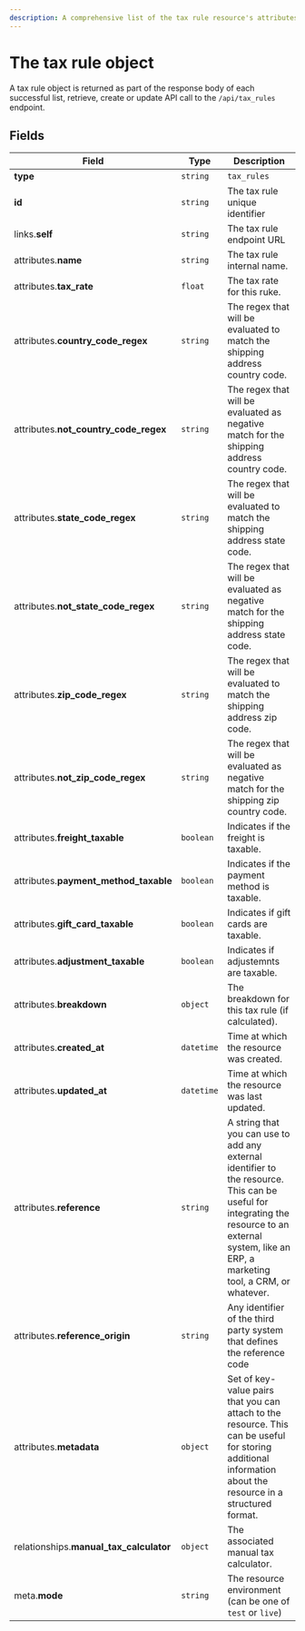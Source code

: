 ```yaml
---
description: A comprehensive list of the tax rule resource's attributes and relationships.
---
```


# The tax rule object

A tax rule object is returned as part of the response body of each successful list, retrieve, create or update API call to the `/api/tax_rules` endpoint.

## Fields

| Field          | Type     | Description                                  |
| -------------- | -------- | -------------------------------------------- |
| **type**       | `string` | `tax_rules`                        |
| **id**         | `string` | The tax rule unique identifier  |
| links.**self** | `string` | The tax rule endpoint URL       |
| attributes.**name** | `string` | The tax rule internal name. |
| attributes.**tax_rate** | `float` | The tax rate for this ruke. |
| attributes.**country_code_regex** | `string` | The regex that will be evaluated to match the shipping address country code. |
| attributes.**not_country_code_regex** | `string` | The regex that will be evaluated as negative match for the shipping address country code. |
| attributes.**state_code_regex** | `string` | The regex that will be evaluated to match the shipping address state code. |
| attributes.**not_state_code_regex** | `string` | The regex that will be evaluated as negative match for the shipping address state code. |
| attributes.**zip_code_regex** | `string` | The regex that will be evaluated to match the shipping address zip code. |
| attributes.**not_zip_code_regex** | `string` | The regex that will be evaluated as negative match for the shipping zip country code. |
| attributes.**freight_taxable** | `boolean` | Indicates if the freight is taxable. |
| attributes.**payment_method_taxable** | `boolean` | Indicates if the payment method is taxable. |
| attributes.**gift_card_taxable** | `boolean` | Indicates if gift cards are taxable. |
| attributes.**adjustment_taxable** | `boolean` | Indicates if adjustemnts are taxable. |
| attributes.**breakdown** | `object` | The breakdown for this tax rule (if calculated). |
| attributes.**created_at** | `datetime` | Time at which the resource was created. |
| attributes.**updated_at** | `datetime` | Time at which the resource was last updated. |
| attributes.**reference** | `string` | A string that you can use to add any external identifier to the resource. This can be useful for integrating the resource to an external system, like an ERP, a marketing tool, a CRM, or whatever. |
| attributes.**reference_origin** | `string` | Any identifier of the third party system that defines the reference code |
| attributes.**metadata** | `object` | Set of key-value pairs that you can attach to the resource. This can be useful for storing additional information about the resource in a structured format. |
| relationships.**manual_tax_calculator** | `object` | The associated manual tax calculator. |
| meta.**mode** | `string` | The resource environment \(can be one of `test` or `live`\) |


